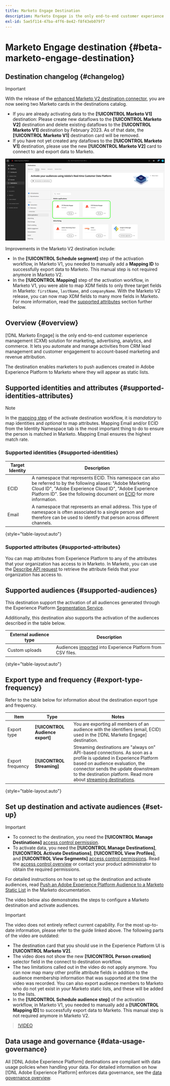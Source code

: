 ```yaml
---
title: Marketo Engage Destination
description: Marketo Engage is the only end-to-end customer experience management (CXM) solution for marketing, advertising, analytics, and commerce. It lets you automate and manage activities from CRM lead management and customer engagement to account-based marketing and revenue attribution.
exl-id: 5ae5f114-47ba-4ff6-8e42-f8f43eb079f7
---
```

# Marketo Engage destination {#beta-marketo-engage-destination}

## Destination changelog {#changelog}

>[!IMPORTANT]
>
>With the release of the [enhanced Marketo V2 destination connector](/help/release-notes/2022/july-2022.md#destinations), you are now seeing two Marketo cards in the destinations catalog.
>* If you are already activating data to the **[!UICONTROL Marketo V1]** destination: Please create new dataflows to the **[!UICONTROL Marketo V2]** destination and delete existing dataflows to the **[!UICONTROL Marketo V1]** destination by February 2023. As of that date, the **[!UICONTROL Marketo V1]** destination card will be removed.
>* If you have not yet created any dataflows to the **[!UICONTROL Marketo V1]** destination, please use the new **[!UICONTROL Marketo V2]** card to connect to and export data to Marketo.

![Image of the two Marketo destination cards in a side-by-side view.](../..//assets/catalog/adobe/marketo-side-by-side-view.png)

Improvements in the Marketo V2 destination include:

* In the **[!UICONTROL Schedule segment]** step of the activation workflow, in Marketo V1, you needed to manually add a **Mapping ID** to successfully export data to Marketo. This manual step is not required anymore in Marketo V2.
* In the **[!UICONTROL Mapping]** step of the activation workflow, in Marketo V1, you were able to map XDM fields to only three target fields in Marketo: `firstName`, `lastName`, and `companyName`. With the Marketo V2 release, you can now map XDM fields to many more fields in Marketo. For more information, read the [supported attributes](#supported-attributes) section further below.

## Overview {#overview}

[!DNL Marketo Engage] is the only end-to-end customer experience management (CXM) solution for marketing, advertising, analytics, and commerce. It lets you automate and manage activities from CRM lead management and customer engagement to account-based marketing and revenue attribution.

The destination enables marketers to push audiences created in Adobe Experience Platform to Marketo where they will appear as static lists.

## Supported identities and attributes {#supported-identities-attributes}

>[!NOTE]
>
>In the [mapping step](/help/destinations/ui/activate-segment-streaming-destinations.md#mapping) of the activate destination workflow, it is *mandatory* to map identities and *optional* to map attributes. Mapping Email and/or ECID from the Identity Namespace tab is the most important thing to do to ensure the person is matched in Marketo. Mapping Email ensures the highest match rate.

### Supported identities {#supported-identities}

|Target Identity|Description|
|---|---|
|ECID|A namespace that represents ECID. This namespace can also be referred to by the following aliases: "Adobe Marketing Cloud ID", "Adobe Experience Cloud ID", "Adobe Experience Platform ID". See the following document on [ECID](/help/identity-service/ecid.md) for more information.|
|Email|A namespace that represents an email address. This type of namespace is often associated to a single person and therefore can be used to identify that person across different channels.|

{style="table-layout:auto"}

### Supported attributes {#supported-attributes}

You can map attributes from Experience Platform to any of the attributes that your organization has access to in Marketo. In Marketo, you can use the [Describe API request](https://developers.marketo.com/rest-api/lead-database/leads/#describe) to retrieve the attribute fields that your organization has access to.

## Supported audiences {#supported-audiences}

This destination support the activation of all audiences generated through the Experience Platform [Segmentation Service](../../../segmentation/home.md).

Additionally, this destination also supports the activation of the audiences described in the table below.

| External audience type | Description | 
---------|----------|
| Custom uploads | Audiences [imported](../../../segmentation/ui/overview.md#import-audience) into Experience Platform from CSV files. | 

{style="table-layout:auto"}

## Export type and frequency {#export-type-frequency}

Refer to the table below for information about the destination export type and frequency.

| Item | Type | Notes |
---------|----------|---------|
| Export type | **[!UICONTROL Audience export]** | You are exporting all members of an audience with the identifiers (email, ECID) used in the [!DNL Marketo Engage] destination.|
| Export frequency | **[!UICONTROL Streaming]** | Streaming destinations are "always on" API-based connections. As soon as a profile is updated in Experience Platform based on audience evaluation, the connector sends the update downstream to the destination platform. Read more about [streaming destinations](/help/destinations/destination-types.md#streaming-destinations).|

{style="table-layout:auto"}

## Set up destination and activate audiences {#set-up}

>[!IMPORTANT]
> 
>* To connect to the destination, you need the **[!UICONTROL Manage Destinations]** [access control permission](/help/access-control/home.md#permissions).
>* To activate data, you need the **[!UICONTROL Manage Destinations]**, **[!UICONTROL Activate Destinations]**, **[!UICONTROL View Profiles]**, and **[!UICONTROL View Segments]** [access control permissions](/help/access-control/home.md#permissions). Read the [access control overview](/help/access-control/ui/overview.md) or contact your product administrator to obtain the required permissions.

For detailed instructions on how to set up the destination and activate audiences, read [Push an Adobe Experience Platform Audience to a Marketo Static List](https://experienceleague.adobe.com/docs/marketo/using/product-docs/core-marketo-concepts/smart-lists-and-static-lists/static-lists/push-an-adobe-experience-cloud-segment-to-a-marketo-static-list.html?lang=en) in the Marketo documentation.

The video below also demonstrates the steps to configure a Marketo destination and activate audiences.

>[!IMPORTANT]
>
>The video does not entirely reflect current capability. For the most up-to-date information, please refer to the guide linked above. The following parts of the video are outdated:
> 
>* The destination card that you should use in the Experience Platform UI is **[!UICONTROL Marketo V2]**.
>* The video does not show the new **[!UICONTROL Person creation]** selector field in the connect to destination workflow.
>* The two limitations called out in the video do not apply anymore. You can now map many other profile attribute fields in addition to the audience membership information that was supported at the time the video was recorded. You can also export audience members to Marketo who do not yet exist in your Marketo static lists, and these will be added to the lists.
>* In the **[!UICONTROL Schedule audience step]** of the activation workflow, in Marketo V1, you needed to manually add a **[!UICONTROL Mapping ID]** to successfully export data to Marketo. This manual step is not required anymore in Marketo V2.

>[!VIDEO](https://video.tv.adobe.com/v/338248?quality=12)

<!--

## Connect to the destination {#connect}

To connect to this destination, follow the steps described in the [destination configuration tutorial](../../ui/connect-destination.md).

-->

## Data usage and governance {#data-usage-governance}

All [!DNL Adobe Experience Platform] destinations are compliant with data usage policies when handling your data. For detailed information on how [!DNL Adobe Experience Platform] enforces data governance, see the [data governance overview](https://experienceleague.adobe.com/docs/experience-platform/data-governance/home.html).

<!--

## Activate audiences to this destination {#activate}

See [Activate audience data to streaming audience export destinations](../../ui/activate-segment-streaming-destinations.md) for instructions on activating audiences to this destination.

-->
